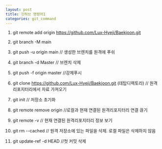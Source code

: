 ```yaml
---
layout: post
title: 깃허브 명령어1
categories: git_command
---
```



1. git remote add origin https://github.com/Lux-Hyeji/Baekjoon.git

2. git branch -M main

3. git push -u origin main  // 생성한 브렌치를 원격에 푸쉬

4. git branch -d Master      // 브렌치 삭제

5. git push -f origin master  //강제푸시

6. git clone https://github.com/Lux-Hyeji/Baekjoon.git (데탑디렉토리)  // 원격 리포지터리에서 자료 가져오기

7. git init  // 저장소 초기화

8. git remote remove origin  //로컬과 현재 연결된 원격리포지터리 연결 끊기

9. git remote -v   // 현재 연결된 원격리포지터리 정보 보기

10. git rm --cached <filename> //  원격 저장소에 있는 파일을 삭제. 로컬 파일은 삭제하지 않음

11. git update-ref -d HEAD  //첫 커밋 삭제
